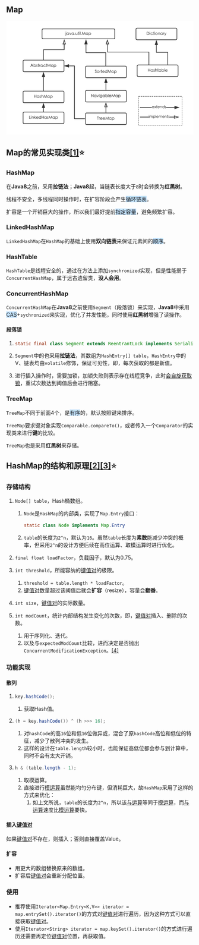 ## Map

![](../images/1/map.png)

## Map的常见实现类[[1]](https://segmentfault.com/a/1190000039204671)⭐

### HashMap

在**Java8**之前，采用**拉链法**；**Java8**起，当链表长度大于`8`时会转换为**红黑树**。

线程不安全，多线程同时操作时，在扩容阶段会产生<span style=background:#c2e2ff>循环链表</span>。

扩容是一个开销巨大的操作，所以我们最好提前<span style=background:#c2e2ff>指定容量</span>，避免频繁扩容。

### LinkedHashMap

`LinkedHashMap`在`HashMap`的基础上使用**双向链表**来保证元素间的<span style=background:#c2e2ff>顺序</span>。

### HashTable

`HashTable`是线程安全的，通过在方法上添加`synchronized`实现，但是性能弱于`ConcurrentHashMap`，属于远古遗留类，**没人会用**。

### ConcurrentHashMap

`ConcurrentHashMap`在**Java8**之前使用`Segment`（段落锁）来实现，**Java8**中采用<span style=background:#c2e2ff>CAS</span>+`sychronized`来实现，优化了并发性能，同时使用**红黑树**增强了读操作。

#### 段落锁

1. ```java
   static final class Segment extends ReentrantLock implements Serializable
   ```

2. `Segment`中的也采用**拉链法**，其数组为`HashEntry[] table`，`HashEntry`中的V、链表均由`volatile`修饰，保证可见性，即，每次获取的都是新值。

3. 进行插入操作时，需要加锁，加锁失败则表示存在线程竞争，此时[会自旋获取锁](https://crossoverjie.top/2018/07/23/java-senior/ConcurrentHashMap/)，重试次数达到阈值后会进行阻塞。

### TreeMap

`TreeMap`不同于前面4个，是<span style=background:#c2e2ff>有序</span>的，默认按照键来排序。

`TreeMap`要求键对象实现`Comparable.compareTo()`，或者传入一个`Comparator`的实现类来进行**键**的比较。

`TreeMap`也是采用**红黑树**来存储。



## HashMap的结构和原理[[2]](https://tech.meituan.com/2016/06/24/java-hashmap.html)[[3]](https://zhuanlan.zhihu.com/p/79219960)⭐

### 存储结构

1. `Node[] table`，Hash桶数组。

   1. `Node`是`HashMap`的内部类，实现了`Map.Entry`接口：

      ```java
      static class Node implements Map.Entry
      ```

   2. `table`的长度为`2^n`，默认为`16`。虽然`table`长度为**素数**能减少冲突的概率，但采用`2^n`的设计方便后续在高位运算、取模运算时进行优化。

2. `final float loadFactor`，负载因子，默认为0.75。

3. `int threshold`，所能容纳的<u>键值对</u>的极限。

   1. `threshold = table.length * loadFactor`。
   2. <u>键值对</u>数量超过该阈值后就会**扩容**（resize），容量会**翻番**。

4. `int size`，<u>键值对</u>的实际数量。

5. `int modCount`，统计内部结构发生变化的次数，即，<u>键值对</u>插入、删除的次数。

   1. 用于序列化、迭代。
   2. 以及与`expectedModCount`比较，进而决定是否抛出`ConcurrentModificationException`。[[4]](https://juejin.cn/post/6844904038442467336#heading-13)

### 功能实现

#### 散列

1. ```java
   key.hashCode();
   ```

   1. 获取Hash值。

2. ```java
   (h = key.hashCode()) ^ (h >>> 16);
   ```

   1. 对`hashCode`的高`16`位和低`16`位做异或，混合了原`hashCode`高位和低位的特征，减少了散列冲突的发生。
   2. 这样的设计在`table.length`较小时，也能保证高低位都会参与到计算中，同时不会有太大开销。

3. ```java
   h & (table.length - 1);
   ```

   1. 取模运算。
   2. 直接进行<u>模运算</u>虽然能均匀分布键，但消耗巨大，故`HashMap`采用了这样的方式来优化：
      1. 如上文所说，`table`的长度为`2^n`，所以该<u>与运算</u>等同于<u>模运算</u>，而<u>与运算</u>速度比<u>模运算</u>要快。

#### 插入<u>键值对</u>

如果<u>键值对</u>不存在，则插入；否则直接覆盖Value。

#### 扩容

- 用更大的数组替换原来的数组。 	
- 扩容后<u>键值对</u>会重新分配位置。

### 使用

- 推荐使用`Iterator<Map.Entry<K,V>> iterator = map.entrySet().iterator()`的方式对<u>键值对</u>进行遍历，因为这种方式可以直接获取<u>键值对</u>。
- 使用`Iterator<String> iterator = map.keySet().iterator()`的方式进行遍历还需要再定位<u>键值对</u>位置，再获取值。

